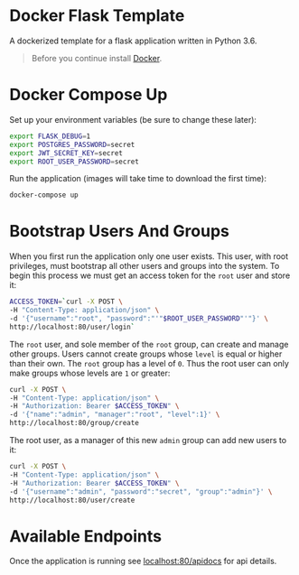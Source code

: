 # Docker Flask Template

A dockerized template for a flask application written in Python 3.6.

> Before you continue install [Docker](https://docs.docker.com/install/).

# Docker Compose Up

Set up your environment variables (be sure to change these later):

```bash
export FLASK_DEBUG=1
export POSTGRES_PASSWORD=secret
export JWT_SECRET_KEY=secret
export ROOT_USER_PASSWORD=secret
```

Run the application (images will take time to download the first time):

```bash
docker-compose up
```

# Bootstrap Users And Groups

When you first run the application only one user exists. This user, with root privileges, must bootstrap all other users and groups into the system. To begin this process we must get an access token for the `root` user and store it:

```bash
ACCESS_TOKEN=`curl -X POST \
-H "Content-Type: application/json" \
-d '{"username":"root", "password":"'"$ROOT_USER_PASSWORD"'"}' \
http://localhost:80/user/login`
```

The `root` user, and sole member of the `root` group, can create and manage other groups. Users cannot create groups whose `level` is equal or higher than their own. The `root` group has a level of `0`. Thus the root user can only make groups whose levels are `1` or greater:

```bash
curl -X POST \
-H "Content-Type: application/json" \
-H "Authorization: Bearer $ACCESS_TOKEN" \
-d '{"name":"admin", "manager":"root", "level":1}' \
http://localhost:80/group/create
```

The root user, as a manager of this new `admin` group can add new users to it:

```bash
curl -X POST \
-H "Content-Type: application/json" \
-H "Authorization: Bearer $ACCESS_TOKEN" \
-d '{"username":"admin", "password":"secret", "group":"admin"}' \
http://localhost:80/user/create
```

# Available Endpoints

Once the application is running see [localhost:80/apidocs](http://localhost:80/apidocs) for api details.
